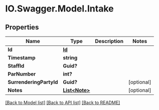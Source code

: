 # IO.Swagger.Model.Intake
## Properties

Name | Type | Description | Notes
------------ | ------------- | ------------- | -------------
**Id** | [**Id**](Id.md) |  | 
**Timestamp** | **string** |  | 
**StaffId** | **Guid?** |  | 
**ParNumber** | **int?** |  | 
**SurrenderingPartyId** | **Guid?** |  | [optional] 
**Notes** | [**List&lt;Note&gt;**](Note.md) |  | [optional] 

[[Back to Model list]](../README.md#documentation-for-models) [[Back to API list]](../README.md#documentation-for-api-endpoints) [[Back to README]](../README.md)

